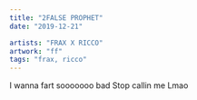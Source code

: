 ```yaml
---
title: "2FALSE PROPHET"
date: "2019-12-21"

artists: "FRAX X RICCO"
artwork: "ff"
tags: "frax, ricco"
---
```


I wanna fart sooooooo bad
Stop callin me
Lmao

